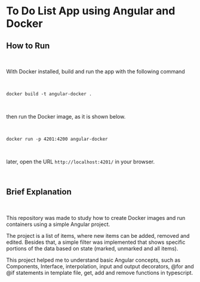 # To Do List App using Angular and Docker

## How to Run

<br>

With Docker installed, build and run the app with the following command

<br>

```
docker build -t angular-docker .
```

<br>

then run the Docker image, as it is shown below.

<br>

```
docker run -p 4201:4200 angular-docker
```

<br>

later, open the URL `http://localhost:4201/` in your browser.

<br>

## Brief Explanation

<br>

This repository was made to study how to create Docker images and run containers using a simple Angular project.

The project is a list of items, where new items can be added, removed and edited. Besides that, a simple filter was implemented that shows specific portions of the data based on state (marked, unmarked and all items).

This project helped me to understand basic Angular concepts, such as Components, Interface, interpolation, input and output decorators, @for and @if statements in template file, get, add and remove functions in typescript.

